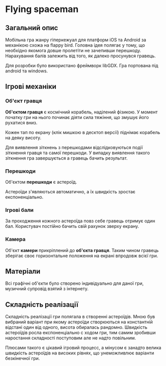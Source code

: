 

# Flying spaceman

## Загальний опис

Мобільна гра жанру гіперкежуал для платформ iOS та Android за механікою схожа на flappy bird. Головна ідея полягає у тому, що необхідно якомога довше пролетіти не зачепивши перешкоду. Нарахування балів залежить від того, як далеко просунувся гравець.

Для розробки було використано фреймворк libGDX. Гра портована під android та windows.

## Ігрові механіки

### Об'єкт гравця

**Об'єктом гравця** є космічний корабель, наділений фізикою. У момент початку гри на нього починає діяти сила тяжіння, що змушує його рухатися вниз.

Кожен тап по екрану (клік мишкою в десктоп версії) піднімає корабель на деяку висоту.

Для виявлення зіткнень з перешкодами відслідковуються події зіткнення гравця та самої перешкоди. У випадку виявлення такого зіткнення гра завершується а гравець бачить результат.

### Перешкоди

Об'єктом **перешкоди** є астероїд.

Aстероїди з'являються автоматично, а їх швидкість зростає експоненціально.

### Ігрові бали

За проходження кожного астероїда повз себе гравець отримує один бал. Користувач постійно бачить свій рахунок зверху екрану.

### Камера

Об'єкт **камери** прикріплений до **об'єкта гравця**. Таким чином гравець зберігає своє горизонтальне положення на екрані впродовж всієї гри.

## Матеріали

Всі графічні об'єкти було створено індивідуально для даної гри, музичний супровід взятий з інтернету.

## Складність реалізації

Складність реалізації гри полягала в створенні астероїдів. Мною був вибраний варіант при якому астероїди створюються  на константній відстані
один від одного, висота обиралась рандомно. Швидкість астероїдів росла експоненціально с ходом гри, тим самим зробивши наростання
складності поступовим але не надто повільним.

Плюсами такого є цікавий ігровий процесс, а мінусом є занадто велика швидкість астероїдів на високих рівнях, що
унеможливлює варіанти безкінечної гри.
